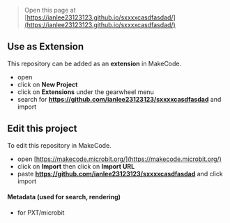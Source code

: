 
> Open this page at [https://ianlee23123123.github.io/sxxxxcasdfasdad/](https://ianlee23123123.github.io/sxxxxcasdfasdad/)

## Use as Extension

This repository can be added as an **extension** in MakeCode.

* open [](https://github.com/IanLee23123123/bluetooth-slide-turner)
* click on **New Project**
* click on **Extensions** under the gearwheel menu
* search for **https://github.com/ianlee23123123/sxxxxcasdfasdad** and import

## Edit this project

To edit this repository in MakeCode.

* open [https://makecode.microbit.org/](https://makecode.microbit.org/)
* click on **Import** then click on **Import URL**
* paste **https://github.com/ianlee23123123/sxxxxcasdfasdad** and click import

#### Metadata (used for search, rendering)

* for PXT/microbit
<script src="https://makecode.com/gh-pages-embed.js"></script><script>makeCodeRender("{{ site.makecode.home_url }}", "{{ site.github.owner_name }}/{{ site.github.repository_name }}");</script>
